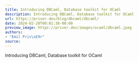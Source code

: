 ```yaml
---
title: Introducing DBCaml, Database toolkit for OCaml
description: Introducing DBCaml, Database toolkit for OCaml
url: https://priver.dev/blog/dbcaml/dbcaml/
date: 2024-02-20T00:01:38-00:00
preview_image: https://priver.dev/images/ocaml/dbcaml.jpeg
authors:
- "Emil Priv\xE9r"
source:
---
```


Introducing DBCaml, Database toolkit for OCaml
